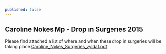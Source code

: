 ```yaml
---
published: false
---
```


## Caroline Nokes Mp - Drop in Surgeries 2015

Please find attached a list of where and when these drop in surgeries will be taking place.[Caroline_Nokes_Surgeries_vyldaf.pdf](Caroline_Nokes_Surgeries_vyldaf.pdf)
